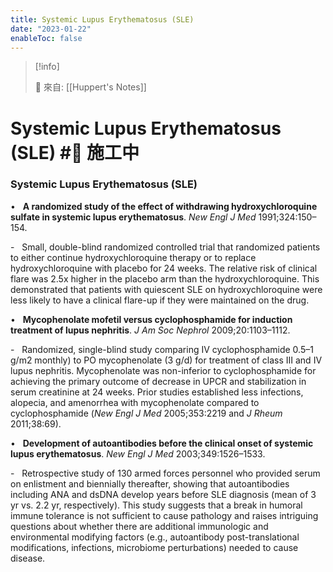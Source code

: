 ```yaml
---
title: Systemic Lupus Erythematosus (SLE)
date: "2023-01-22"
enableToc: false
---
```


> [!info]
>
> 🌱 來自: [[Huppert's Notes]]

# Systemic Lupus Erythematosus (SLE) #🚧 施工中

### Systemic Lupus Erythematosus (SLE)

•   **A randomized study of the effect of withdrawing hydroxychloroquine sulfate in systemic lupus erythematosus**. *New Engl J Med* 1991;324:150–154.

-   Small, double-blind randomized controlled trial that randomized patients to either continue hydroxychloroquine therapy or to replace hydroxychloroquine with placebo for 24 weeks. The relative risk of clinical flare was 2.5x higher in the placebo arm than the hydroxychloroquine. This demonstrated that patients with quiescent SLE on hydroxychloroquine were less likely to have a clinical flare-up if they were maintained on the drug.

•   **Mycophenolate mofetil versus cyclophosphamide for induction treatment of lupus nephritis**. *J Am Soc Nephrol* 2009;20:1103–1112.

-   Randomized, single-blind study comparing IV cyclophosphamide 0.5–1 g/m2 monthly) to PO mycophenolate (3 g/d) for treatment of class III and IV lupus nephritis. Mycophenolate was non-inferior to cyclophosphamide for achieving the primary outcome of decrease in UPCR and stabilization in serum creatinine at 24 weeks. Prior studies established less infections, alopecia, and amenorrhea with mycophenolate compared to cyclophosphamide (*New Engl J Med* 2005;353:2219 and *J Rheum* 2011;38:69).

•   **Development of autoantibodies before the clinical onset of systemic lupus erythematosus**. *New Engl J Med* 2003;349:1526–1533.

-   Retrospective study of 130 armed forces personnel who provided serum on enlistment and biennially thereafter, showing that autoantibodies including ANA and dsDNA develop years before SLE diagnosis (mean of 3 yr vs. 2.2 yr, respectively). This study suggests that a break in humoral immune tolerance is not sufficient to cause pathology and raises intriguing questions about whether there are additional immunologic and environmental modifying factors (e.g., autoantibody post-translational modifications, infections, microbiome perturbations) needed to cause disease.

